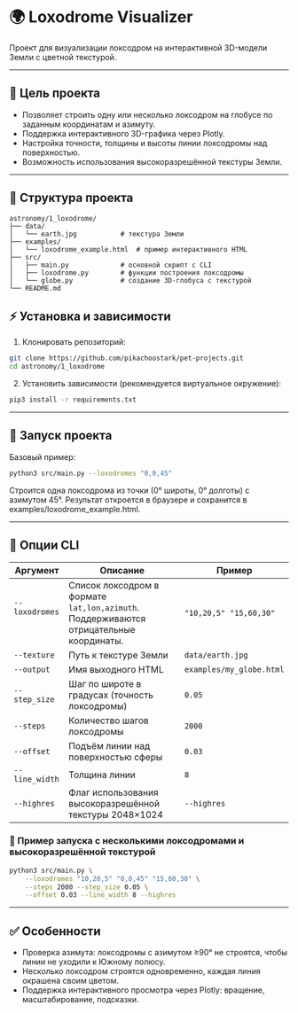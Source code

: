 # 🌍 Loxodrome Visualizer

Проект для визуализации локсодром на интерактивной 3D-модели Земли с цветной текстурой.

---

## 🎯 Цель проекта

- Позволяет строить одну или несколько локсодром на глобусе по заданным координатам и азимуту.
- Поддержка интерактивного 3D-графика через Plotly.
- Настройка точности, толщины и высоты линии локсодромы над поверхностью.
- Возможность использования высокоразрешённой текстуры Земли.

---

## 📁 Структура проекта

```
astronomy/1_loxodrome/
├── data/
│   └── earth.jpg           # текстура Земли
├── examples/
│   └── loxodrome_example.html  # пример интерактивного HTML
├── src/
│   ├── main.py             # основной скрипт с CLI
│   ├── loxodrome.py        # функции построения локсодромы
│   └── globe.py            # создание 3D-глобуса с текстурой
└── README.md
```

## ⚡ Установка и зависимости

1. Клонировать репозиторий:

```bash
git clone https://github.com/pikachoostark/pet-projects.git
cd astronomy/1_loxodrome
```

2. Установить зависимости (рекомендуется виртуальное окружение):

```bash
pip3 install -r requirements.txt
```

---

## 🚀 Запуск проекта

Базовый пример:

```bash
python3 src/main.py --loxodromes "0,0,45"
```

Строится одна локсодрома из точки (0° широты, 0° долготы) с азимутом 45°.
Результат откроется в браузере и сохранится в examples/loxodrome_example.html.

---

## 📌 Опции CLI

| Аргумент                      | Описание                                                                               | Пример                   |
| ----------------------------- | -----------------------------------------------------------------------------------    | ------------------------ |
| `--loxodromes`    &nbsp;      | Список локсодром в формате `lat,lon,azimuth`. Поддерживаются отрицательные координаты. | `"10,20,5" "15,60,30"`   |
| `--texture`                   | Путь к текстуре Земли                                                                  | `data/earth.jpg`         |
| `--output`                    | Имя выходного HTML                                                                     | `examples/my_globe.html` |
| `--step_size`                 | Шаг по широте в градусах (точность локсодромы)                                         | `0.05`                   |
| `--steps`                     | Количество шагов локсодромы                                                            | `2000`                   |
| `--offset`                    | Подъём линии над поверхностью сферы                                                    | `0.03`                   |
| `--line_width`                | Толщина линии                                                                          | `8`                      |
| `--highres`                   | Флаг использования высокоразрешённой текстуры 2048×1024                                | `--highres`              |


### 📌 Пример запуска с несколькими локсодромами и высокоразрешённой текстурой

```bash
python3 src/main.py \
    --loxodromes "10,20,5" "0,0,45" "15,60,30" \
    --steps 2000 --step_size 0.05 \
    --offset 0.03 --line_width 8 --highres
```

---

## ✅ Особенности

- Проверка азимута: локсодромы с азимутом ≥90° не строятся, чтобы линии не уходили к Южному полюсу.
- Несколько локсодром строятся одновременно, каждая линия окрашена своим цветом.
- Поддержка интерактивного просмотра через Plotly: вращение, масштабирование, подсказки.
